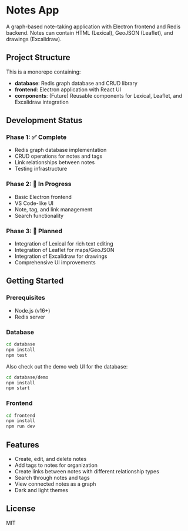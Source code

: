 # Notes App

A graph-based note-taking application with Electron frontend and Redis backend. Notes can contain HTML (Lexical), GeoJSON (Leaflet), and drawings (Excalidraw).

## Project Structure

This is a monorepo containing:

- **database**: Redis graph database and CRUD library
- **frontend**: Electron application with React UI
- **components**: (Future) Reusable components for Lexical, Leaflet, and Excalidraw integration

## Development Status

### Phase 1: ✅ Complete
- Redis graph database implementation
- CRUD operations for notes and tags
- Link relationships between notes
- Testing infrastructure

### Phase 2: 🔄 In Progress
- Basic Electron frontend
- VS Code-like UI
- Note, tag, and link management
- Search functionality

### Phase 3: 📅 Planned
- Integration of Lexical for rich text editing
- Integration of Leaflet for maps/GeoJSON
- Integration of Excalidraw for drawings
- Comprehensive UI improvements

## Getting Started

### Prerequisites

- Node.js (v16+)
- Redis server

### Database

```bash
cd database
npm install
npm test
```

Also check out the demo web UI for the database:

```bash
cd database/demo
npm install
npm start
```

### Frontend

```bash
cd frontend
npm install
npm run dev
```

## Features

- Create, edit, and delete notes
- Add tags to notes for organization
- Create links between notes with different relationship types
- Search through notes and tags
- View connected notes as a graph
- Dark and light themes

## License

MIT